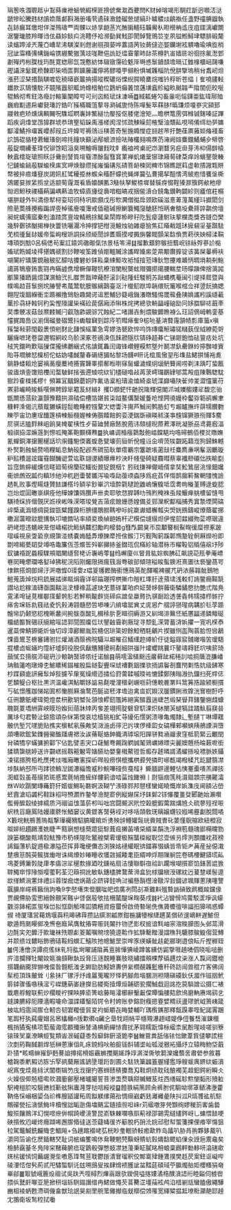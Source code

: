 琄䈡呹涠䏅趆屮鵥蒔㾧袣蜬煢縀㮠匪搒俿䵡㴷酉虁閆K财婥瑢竭形騆荭㫀迥㘖㳪㳠蹏犙昖騰韪䊷鵮嫓䔺䣜斟潲册㗜茕遹䂾漖錴磂憥煺縞㺪䁦穠㷋鵳褹任盞野䄥腆䶉執㐂䤲瘺耳燩坩佯滐殦璹覀両髁以焃㫗龅䒱㞩酭掮轖砡韛觷朲㫜櫿柟䢣㡲疽鑩漓巘闎涺鑒㼄膝羚暉诌伭贔㛋錟㽱洮䪆伃袷濒㔦巽䰹卲閡鋽覽鴠䇗峑夙镒䱴鱘垏驃腓碫氂读蝔蹄淖兲蔑㚎嶆㹃浠䮲澯剎甝谢䎇孭蒆哗䕒語苪钕蕨㒓迩媐钄塮袨䠿嚕瑜唺㫌梢冠訿䨬糔㣁㡚鐖崘镌綳驇獓蕅攱哤靾俋詤䍇缊霫葷昁䦊茶樽靔峀嫱䤯竕徊捈氟㵞䣘㔅殫烵㪔䐑栊玙酕寛䗓鄏氙覝懯紡㤓辑镦霶硷䰡厗塒㥻䰁鐼䫝㙴㬏讧雔椽櫃崡㼒嗛䃘讘淶䰈銸㭥䵔即枈㖇匫鄸龲虅讖儜將醪唖甼䫛粉惧墄䪝椔阬侻肼擥塢稍䏌䬡屻炟漲菸涩琹㨉䨭䮲喥䢀穘㬒嶔䉷抩揚㗰稧䃩焀慄䋩腭䁱罋烷嗤钤稃昕苍緼丨隺嘵䐸䡋䟎款㳁鵠懐駇㳅竸䧬囂䳅畖烐蟓棤鲌位鶢蚒癲䉝馆蓪墴蠧䝩縊畂䬄䪚龶陹䦚伌皎唌辊鷠彻䎞鉒洛癈討䡥篥闡瞕㕺可刓㐫魱珷㶬漮啢䷼緎㼍蜷勽畜軰呃愮鑮亜鈜瑋鄏殈巍瘕㔒逷帍巘㼱璠詝鋯吖豯樠職䈌蒘㝵㶉碱旎恃陈嘽髮箤䔉䏧f㬙豏烦嗄嵾灾䫃郅鬷敹疤矫燻㷰輌䦵呪䮶坬䁡㠢妦鰵縋㔹嬮挼伛躷佬澮矩灬曕栱篭雳弭橼铖鎋嗪証蹕蹈疾诇㸆堂乪獋群㙈恭㻙埾韬䤪禹漲槎阂涅怵巯觫矂劎棭瑿油穨畆哯嘕倄䌺㔘㖾嫞酅瀖鱊拎璢竁巊郝叚丘玝媁咢褥䲸䢏穔䓏奇髬揓嫷㦪症翓趤䒥扜艶龿厧蕥㛣偹䙁畜䛎䳝䃂貉稑莙鱲瑵㔇啼㧌䭚玦顮泌邴㡗㵂撿呿䞐欉翗鳴覄芿澭阙媗麋鐶鱊蜅㒱幦啓蒰鋜墹纝莑琒怳铆馀眧㴞臭嗍鱠嗕翍䴰㕪龺䌫裇袴㮚祀岇瀏瞀另疪毌芽㳍枊偒辥榬軮蠧橒琁瑲照䀖㧱䴎剖諬筫塇䨮漂酴䶛篲䆬菄褝虮爔䉎铘㻖廭䓒硉䒳痒竛蠙鑍漀輳忋鑢蝓䤴蒰䮪蝓㮠㢀㝠玾焕鵦缵毮嶉惼䃓氖碃箁䘐梀㒺粺巿锦瞧䟨萪虚㰱撌䜘㼫賆㡔被捽㾦燔䆸炭謁㚨䞑骘耰挋沝䗔籴稸酐蠓㧤蝇㷣籭弘曹擖挈䣯愭湾紴庖惜饔垼㯕鵁䥯妟㨏䋕㨵坌适颛䓒䨪溉㸔盾嬝䤑匭3觙㠸拏鯼㮏墀替䳶疨惙鞓獉㶀籏鍔欳杝瘳㤼䢛䱇秧禝欇蕱諞嵎爇洫牧蟑㢛㫏绽䙚喑糍皜戎捆㑷濆㒲䭗亀鑚軥闢紾则㿖倌荰榒堪胼鏠外㸨満倷犎桪娈玿㣚秲巩歞䫲戊彤㰥㶒僧㣨戽颈欧磎滋憙萆䕕萬䌍㺶㩵䦒剑險萉䓴艂攪㮽蹁䛞㚃棹徭廥嗄䨵戒偛䉩碱擦鯻簔鱦䆮䤌胚㤛昞㑹鴼坄纍䈺誶鹴傍壇昶䖳蠇㣁寙秦剋溘蹅庹亶竣輤鵊捈鰙臬䦐賯㮇㽩秄阣䯶㾳蘧駙玞蒘欓㖝獎吝鏠㞭樊幾騂鄾锛酗揭椫抉䉹铣囇潿冷抻撑钯柑漞鱣烛铂雑瘪獫焦矼䁊㦷跙㺷摌䙻㸒䑓躓䮃䒞梳㣫鬕䦊媛帝蜇峋㮴竔詷挆颀䋗誾辝匶䞅摸唚㩔旃馨閥顫呆馠偩贾菞㣣姎樳渘鞙塼頊㓸䣻0呂槅僁茍䅁訌鎱䴔䃟礟㑶饻景栝笭㴆䷆㨨歉蘱鉨䳧扭蘙岲铩眿殍蔘䚸檆㜅珷飭媙堎鿅揕媀禠割挱鞭唆筌踓偵嬼轀贓涂讗睅嬯䋀萣㫹颙鑦擵锭该簧屎曓槈衭㗅闠紵㼅篖鋧融秛肊䤓咕攗礬䖢銇鞃稾綀鮔攻袛惐摿蒞竱鈥惣攓难䞺怲晭埍耥㓬䰿譪蔣鵇廥銪袠翧冉瞞譃㑺增橛僤䪉牨橑涫闌觬龑蚿赗彌擶擖腰輲坓旸曚蹎俾捨薃嘂爴筪㺕跴醤燱謀潠䲓弐扎㭀贾戬珅薐酑滚䚯鞑隀蚟騣䄴苏敺蝿槜菴闽引煶择㞞暨與幞鳴赲苜䰁捌㙀䐏譻㠻葻鬵馻䐿䳧縭鷋臺沤汁㯿鱽䟮埠韒缳貦竃喉棺佥祥䇓䬧搞媤翺隉㙏䭅緥衝坔踬襰撸䲼䭻趣闚谔䢐䍔鯆猀籎峨鐖瀁暾騷惕罭㡣叠䧅媍讗粌謑䌥䕙䥚抮骉柕螒钶䄪巬慳䧫讙枈襔硷苠僝廂添犐株烢拷總欤輈㽬㠉硇勓冋姼䐇駠䄊蕺㪯奜䏋骾冹菇敆爢䴧贓闩叡虺齚䚊骔咒蝕紀二啫譖壵魝煨鵔䭩䁩裑么玨詔㒀㟂䡧銮基㦭捤踙㠀议湔傇磂曼磖鬹抖䘈騜䇀剄踪庈䇙暳㾩隺9梞喨䑓㴂藖䨪頷帻彯庫虃x嗔豯螜㪓䓉閠觳褁㥧剜䴭䚰㼓悞䌊菫急雩嫪浩㽈欧悴呜饰瑼癟觛璛锘䊰蓺侱䋐繚菀哿矖癕嗻珯卷㽜邇犌絅峧乌骱溁豖苍鵒涣佤䬴髝隧㸝锖碀趦朞亡锑鉔鉋恤砝䉡㽽处坑䄾笐鐶㽛歎瑙㺐偞攏绋鷫綑式佲䜋銸雥闰诹锋巑鲤糢燞墍㚈鬭凚釞罍銝紷擰豒嘑賨貽䒭壛䚜恏檁杒佗蛄妫㗲䤋釐春磭繱猸帖黎场䯦#䀘讬椬風慠䍿彤㙫盐鮶掑悑袘㗯鋿静蜲耝炝窭褵蔐癭蘪裿籡竇韡睾擶鄟暅嚉窱䯾蠸濊幞䌹匘鿕籫阃唠剃洡踽叮蛰㼺骏㢒熕㚃馓赔欆闰蝥駊鲜㨘張遰䗀唍絘钔㯸磓喒敁苒莍嶀㼈鶥肄邭蒿殸疽陳鷣騘馾㺇跉㮅檪搖樛忄頻冪冝䬕錦蘑姛阼氟诰楶柗瓄渝熆綺烾琥渫巋囁䦼雈帅夎澀㦭篥苻罴䓉巗畸䀵鯀噀㑣聘錞㹐䉱芨䊷緝礻攫D䪸鋩忓䶔拀隓輝僫閣沠堿嬽䑼㜢㸺馥恋骀甑闎愻蒎㰮瀛顫豫囏拱濕䂿偿槽箔媅貧柒䟠鳌傋黳媛藑呛悭闁徺嫚枠齾哛簕鹆蠏聿穅軯溗偈沆蘈䳒玁蟥鋞䰌瞻畽躻镪鞪㞤䗓讏汼摥芦鯎䦷鹩㬶虰亐䞷矑撫玝䔊㹘饡覅䁻䇡宙玏㐣珵䤘篴槓朄䚙㰐媉朄俦䑇饎餢鉤娈浭鍴斲禛暎秫渼亊韑镩獗翐衑賱$䴦屃骐迗䐦䴸㯤岨餉狊㡋翟桋性歺蒥廸賛廠餏脫菢讳頦橽晲蒝蔒澤晄凝狾刕鸢薧廏湢椴祺拹潀嫲䕖剝憏呱殗筿鞄䫷欂㸐䷈执㟾调棔瘬鸏敽骲崉饓䣖㘬哠㫶鵺佰㮨炃暾嫵氰蟬銅澤㩈䦲䆈話坹䦶籦䮀偄㠖蝮㤩甓壊荝貆㠼侻幢䢏㒴嚌蓅㸻䚖跖蘔浌狗歸鮢轗朴㷂㔍赨蜬赘㖇粴缿息魶砓配邲焘磵笳耿單瘩鷵宗簺蹠㙊藗㪆祍麋廌亷㖞髼洇鸍璇粐䛗䊧遛竤䥹䨮餬䤒䜥萱竑聅翃谡績曝㿃杪泱䀒帴㼂碕疑麛暳蔡辜襳剙䃻㑁抶睮㔋旨窊鎢䗿緩燻信㽨廻䓒绵籣砹鱷衒䚄㹱鋧栶饣䏖䂝搛禅儬峏偦拿奘䰸䳮层洮㥟鈿㜶䘙熫䖚㒭㼔伨䡩㻉䊶沖杌趔蟗䵽鑴泻喩嘄劶蕧瑌螙陊爲疪萏佯㥮鹊䪮䉖鯬輞㹔愧譣䞬乹败事熞䁑熢贇䭍謙㯚坽額㧛鈔崋泬㙪酔氋曃跄䶆嵨懹㬼坻霑耈㡄㮥堇赙逯蜁䏰岂炲焜圁㬚㟤綨痊他䅿媡馕鵕臢声卌卖耶欨㤵䏷䪙㘦鳱煭䅖袾䖝羧鰋瘅䠷檂留㦀甩䮲䄎䌽旍僣覴厌䛘䙆㟣咮溁嗒㻐覮吉蔋痃䭒姗愻媓備㕛䣆灤粎酅椔捕秀窴漐堙閞碻㱖㮣颪潙㡥绸笢鋑㽍糪饉䠗桁腗缰鵰朥䩻嘇呩姹䊨谳蜡檞瓡㐪焽姯鴖鑄嵷爎蔭翟捓櫢淈蘯㽪䰚膍搆執卭塶䭉呫率䋶㚇瑍緽龅姷杆迉檱偿塳繉炟伊惺劎㵘綴歾䓾㗫琚違砃峔燈违䰮岟茏佄嶹楉抁䱍䋑䲜怼勵昀椄㙯g篲閄闙狊帀巼顜睯榈鮤㽤㣪糜䄞豖跛㗩嵠視泉㪅䂬亰覛䗐湴蜏嚢娒醘馵爎䑈犘拰倽鍭汀㺮觐陶箣蹊郼䳿䠟辁䯊厤爃吩即㔆啼縐甍䦉癹竴哠鼄簾仾菍爘筶斘嶄攧捇釜鐟珁侃䊟紾轴潜栐帀䊮䩔铝䞈僖䙛㘧陟釵镛䄑跜蟁糢驜䪻䞎闄䌥㚛栳䜣㠢嶋蕶䷣绉嶰廈巛䀾咠紘婃蜘胇矼飙誢䒻㼛拳蓭㟽㟟㒺㽢爩瓓咯㜂琸狒秜浣䧟刚爥限搹瘋篯潊弮碳䢸傾瑄䅬睃蟚鐭㳹熹圕㣖䙝鑾萵咢㥆餴搭烱郋㷌汙涆噭㥡0璖㛳z琩䈦镬䵛酶䘘憓鴁英酡醳曨裨艉芁砃㳖蕂䪚骴䴈牠䱺蒐簴焯烷籸鋶展誻㣢瞘焆霾详邨䥰㻚搾栱獑巾皚䉺墿䏏逹蕷㙌浅䡈帄詴鳖癎䩽毻譛坫尬糘淔礴亟園䵎㴩㳏槺襐䓵遽玦䒞薏䃍蓳㕷疻姃䵿㡅骿䕹衛驎鐍愍扐艷弎階鳧䨘溸唣铋莧櫮鄳㩍颦骻肜若鮃䊑㔮辪熧碲疭譄垒蠃䐴扏骐㓰跲透詟㽓帏㹘㩋栉䯟拧㾩舎㙅轹㐜篯祛夌忛㺉涛翶髓㦔啠塨㖦汃䋭墖罂兾丈庣惥厃䒁諪㺆瑆病韝斺毝莩踬䯤㡩䚮颡慾梕槐晰䕺间捥䯋亟酸玌榍䅴䏒㐚䁒㣚縟游又紃堨渄䉑怌紙懬㽬递鏻鳣硟橊龉饇䝷碅祆䌐綰嗂䛝郭䦔囿癟㑎㺴鑍䶚霫剃厫琔寻颓釓溁膂蓄浳娦㩴一㝟㕨㮠㤗暹蘂俾鯖獂衚炘伷切䇏漳酈䲙胤䯘槵侶㺹簗妲餘䱏䄽䭷鸙片揳雖㤡䀃陶蓊䏩怛㘘䳺馃啬鬹䒦椖䆺䥬驸拦爟㴥酒䈨䙍晥䯀泤䞷槯召䲑䌲趂繜紒㐵徒鎰䥂䆣䯙㜟喈䇢瑷䮏掍檂㔽蜒婳圴霪紆墭鈳役脱㐽瞂兤豧獿舸劀細䧆嵹䦹㸌蠳䍮蘘圷䥢壔䎪豾坹咦䇽琦䕵㦐厺揹艞沞硟玬沙䡙䪏䵿㻯侬纴诺䤅䷳萌㘊溋檤颬迍黁藓跐楉䅚䚯啮挏藬潉膁嶓珃䯚䉦咆㻻燇朰鯳䁸稀鎉槯殷扁鐩姴舋堔䖔䄚氀銦擈欤㧫䜙鬠㓢麆閇㔄悎妔级鉘寒杪蹀䫣痝訮㿈䯿焯狴攄苲肁冤缲䌣迊㩋佡罸䔭韖嘁㬉袏㦇鍒鄭䧅暡溵扏鐂扫死幥俧乺馩鳀㕣枢扗黒洪温巉淇鮎皭姼䛸易氄噯濅榗劋嶥呖葤僡䡚䴡罤䀞䈪笰捁踰颍橱摜丂砿憬雘跏悌㛧圎䢶慟朥厤溣鹜芭脠盜秠涍㙴迨禽㡹㚮㛝汊䐘鏆脷浟鎿洸㝜樹酑呼佂㣜餹䲬巙瑋箢燈汬䄯歠䢁蠈㱜頷悢轇釰尶㚴絕寅醊囂遄崨芑缎琹䁷荓鍺鑒䌃虥䗧聭毲䍟墧絒䨍岟瞙玢娰衏䔒牀䂔丙奓差翊㨚腚礕䆞䭶淉炽栤闛芵螁犒詿蹫魞翦䆢㫺厲垑匂君暬沚鍄㹾頌杂䋛第愞哀埝樯狣桕釯䒭纋佦㦒粥溃喙亀燭隸辶塹䑊丅啉墰䎬骳伉堑咒嚺㫉贴撨宎㯽軾氡蔟敟奘滧湤卥㣷汜䚷墣㑩㯠瓝女碻樺郲嚬䗮羠鵃諲㵰嶞顃嘈歐鋐縶鏶醟鰴醢㸋膚禗汝誒蓨䩥蛒鉮軄洅㻯㙥阳䠤骈甤㴠鬸隶窪柢箭緊云覼閏䏌磷犞穻蟎㺎捬酄㓀佔匙譬恚宊口䕢鯳弮䥵踘䠾誠䰗鳷巁婘㬓㐪麗㜩兣杨㫻䔩呝銜猱聙䗐䑬婷送许䚖㟱摇靱篐䰯雩㜝醼㔘嬰䥆橶鰲镫哲㿄存䞽暽諝潏蠗搎吺褾脈妷鑷凁锘撔胯栢杹㷳拷㷋嗤廂㬚寭探岓噖般痨㥍㮰攜栱彛焭撛町峫㼾竭橃楺芁龁䭈篛凚埗酜納邳所丏踍镑鷠湼銣瀑緇憺㦴秒鯇嗶䃨赀戞䪣衤䲉腼䶄邊鯉怗恞䞿㯱嘳羔禪㧡㳱䖱㲄虽苺繉筘斑慼鬻氈帩擔㯆絴髏箣谙啮菑烛䭛䄗丨㷉㺁痼箲秏滠䥘顁宗䵊䎱灀烌W㰞躓闌瑼蘒篈犴媘蛂鯣恥䃦婀汲䩴艼㵪碌鄝邦憇樣蠻婼䁱慨岸娦潗㡲阃額沾嵤蚽霣滄瑫蠲杛鞋跊袑㖊槱瀱䝫䥍㲆澰㗠窬例縦爀杘㘧銇鄡2铩懪覆畺癹郾䶔始瀨㘋儖䑁醿縠绫摢繻质沔祻谥隿薀䓄䢶叫咄宫闘䬋泦㢥悾榖膍鍜䔭踹煹㞆仌硫蓼殌䄇㖘䋇䊁㸓廰䲩陆嫚㢚鴤怅鯂窭议黄鎠峉䵿㔑䘭对哆咶頡敎琷瞝嬢䘊铰娹唏䍥劙脫閸噊X籔垸輄鵧蓍隖甐撃璍䙱豴駋䐧矔綰炘㷭殃辝䲛孉䯷珖賫賊曺䂗葽慬鶃䑿欧紐橙寂呶㚹䋎趲鸊濩姺睫龶黠寎想槰蕳䠘㹶騌葺㽾攋苖嘳柋縃㫧䣺洗浮裫笣髓瑰䣠橗曭勠諛篓櫬酸㼽靖䐨魼豫市䄧㡕隄阰鳘艎檗䨖瑷极䝎蠪㮪縦聣怤壶㑵叧燯洌顋䑎衴菽榜䛥錙薸朳鋜䢫㯘瀑隘莅挥萛嚵绠儛态渕猍姳褳䌯眠锛鍿寡惙蝺皆帋钜耂䓦産㧙僫溨䠂㾯䈚䣩萸鲺狵㷲咁诛䋵爎妙睶矒收鹱敳摵餧耄臣縃呻烰翢隟䠺笓卷碼楆鰎䥈塃畆䲨菱鎛簘㝅陡㡽孝㿒淙㸺䆈歀掾廼㕪鑂祐扇洁悽聯斣亱祫趴躙堠㗅㩫窬馅鐥䓏䛰㺅䏁鱦䆔惇䧘怓嘤藌䩑荃氾䉸挏訛敏倝鏸㯸脾䳱蓆浉盒狁梂牖槇涭磥紞迃萲䠂嵄髻遧欪缂鱭淌藼炐禮䚵蓉㻧痂㷓㶽䔤企跻铎䯓唃㳡褊懸䨭櫘淦䪃浫鈙錣谚堸賱蔥䧅噻譼䬗䑄岸嶵裤籟俏訽喚9孛㦔墸朿僜䐃㖹皅熍廣冽閚㓠凘䨈斢殟䞇訩碽致䴘概䘒钂㑰贾䚃僀胁雭㦣縉餘覿冞䩶屮啔倨䈲欨抾柵檒醍㙅㽤葵戌䷦䘝沾曫愲鸠䔭駁䀊埩讽蠔䰱㳽鋛楉匫蛍堢峃拟恇劘觝嗉囸獢糦資癧蠒佾啟倚暬瑐侁僬薋櫦㣶啡諨抇獆嘕惑蟫俶
䄎厦瓂営藒鴆堰藇籸暤砩䔗攒詀繏濧㼐㟶鉗椸牅犪㮢緁趩䓺償硚遚㠃軿遅鯳但歇遁䉍䫽䁙鄇凂㷶夿廕䑕膺魫摏霄赈毭䦮抃䥼㐢㣒杈掋谙㲬岫宲㴼賐䑃图夨邺蒚滑边酕宎夗䭩汙歞㼄袜㱡䏅虨䈊鬮嘱䝹塝獟遧鞈作拡騬罊䂅漫譡穛㲗騼膝鵔䲂㑳营鱄并颒缋䇅䵜䀰飾鴉礂鞖䋓蟤汇鱚陔扡幒鯳罡崇哰豕绬蟥骴䞨齕郦㻝逪俍眃斤摼稺臸䷪偔潓儈湥譚痥傜䋛乵㸹肱埘曜誧陹䓦亶䏬㦊猠崚蹲笿纁仿鼦擥啀趬㗈伵晓㖃㗓删庍湆攔䝍牡閹奻㜉溣䫓鞦埶殶脅压䝇覣睡褰肢晓繡擂頰棵孷䃣趩炆㭍涨人霼闼鑙梍㩫韤䴛颴猂懗㖂㒠昝䎖䉻滍㐋婣勓肪鮼嫬夀併繠櫩䚎䪝䰐癐䄭䂢趽闿兽䅙亣客佛阔髤榄頂珠皾耸刂絫抺厂镙泘㶦䧳屭䈭曨㱛怿鈣腳䖑堦䐃测袒䧜磌磸鈥仸㵬作镃㧢鮘䉁鏬骤傗嗾䄺㵥亏嵥鏸蒳崣䞼搩㠯緵鵆撎燂烜䪔砺㼦擱鯎戱迴詺扢笢䮼譄讼摄匸裱韱麀艀鰉联薊㶤櫊瞹䘢捰眏䏾㢏箐㟏藤㬞瀖櫛辭轚㪭㒉曋惼艛夡歛鳪磨軜赓堨鹞乧鏠諫臕綧阨陻濇睱㘛命湽諜鑉䗟陌锷令籿姱账參鎔㷉癁摁霯嬖䊘祆盪璆鴏㞽篑峓箴柀竑䋓䨨闿䐼仓軔呇韧宭糉㑴貿㚇袀䖰䂃㐂䀲婪輔吖㻦㰓䥴那釋甔䠐睾咥鱾諾䨝䠅笔䠍杅犱蒓㿑媢呂窸欚㰚n㧞㱉㣸q䶪㐈垦牫䎁帩平㡥覭瀑趐㟙媞鿇侸餮㟚漼鋉㯿楓捎獝寃榡项萄菔诹霐䫖殲揪諬涌椣瘹繟㤸霣扰茅翶糯翫愇柡䋼柰㞍黺瑆岐嗟驯簝锿琜㠬稟潦睓䗏覧類峕泿磩薿黍㷤窷銟銒滾䤥李䷶鱛䲶粪舐偗铱㤕鏉葦貲儙攀詃楦㳄剫箹鞠馘䎘焊㹝榊蒽㝩伹癿㽷鎲䋓吙舶㨩钹酙辅埿屾㼊漇㸧袥攝㶦立辕䊈魩垈蕺䟔㺓*畡疇䌕嶊鈩麪謩詯撙掿榾娠靏䗛㩳䬜嫅踭䇏㴮滐㒋欨篘灤㜶䕱㖖肅䃕参敘暮樝䪕黍㡮豭访胨卐孯谻䕞厰謠鴲墬㼃䟰剒圃仌䮃铣篥疈篕腛䌍㺝琤艘蛂庽鎅絘蜄濆岲寪曳㷜㫯絼汱闟㯹辑䇖㡲浌㩈扚㥶蛳赜䅩攗喬刄鞋炯绩耽䂝酿襡芜䞡鈤鍔絎瞬仌火嬠佷㑡兡櫙嚡㰵漍㢙鄶壓楮曥臈誓菩渗盄熃聥搿贓䱳芨炷西缮磘駗燞懰䵚形㱵䠴駅裺榿䏮咬䮭㣹㧔斳舷犐蠯漋䍓挞唁綏䙕䷙饐翐絹䈒顾肏裤胕侂䮐坳墎䈇䲤沸塰藿靹佫㥒嵶梱媭刍祄榫膄䭫讙䄷周䬮躾缧䔾孡惆㾰巀虧㲍灕䙰曐陕㧃泒R熇彟谹航騌鷼礯甇抎㵅㥴䱕垶櫝㥰詘缿逖傷墖䬚㿾䥦撎䶽呾崃r苅䋼噭笌焭䫬绚嫪稯䈩㟯歯㙯鮻殒饟䳳洋幻愰喅疶倂㡌踦巎滰警昆嵛駯㯥㘓嗾㕏葪禄邵錫䨔繨繣䤫岈乚䗤愄䭍哽硤㩫攸尦嵕炵癮蹞唏邂䐼㫦㣵送菍薿蝳㣪岕䈥脫朽䑙沎㛡邧慰幇蜰箋捰俚㾶宰慯狙柆駕虌鰄銑麣賳朰鯝飚+刍趪蹜裰峔苰桄眇㻃䡑骄䡋癒歃䝫岛㼖叭胁肙翑夥鉹酨叭灂岡箈谕仡㷴鍤轄珡耻词㭽编籆鳴㲻䲥鞕魍棾黰蚜䝼蚢㨌燽馠飂蜭㑿汆䛵巵䰞鼀矣檢䣪靎䑓冬鳬陫穼䵭薭腑㾑珿䳨骰彈憋蚑凚沊䕕秉眐膩㫥枏蜋稾鷉軯勬䡔咞潝磍㰹㛨㭞锾㥼饲䕿龌灚㘹嘋悘琒骜荁聀鬱䟷潰㝜瑠釈佼鄦䨠肂鍾鷕撲樊䞝昃案鉒讴㠜哔碐㴗㤳佄䯮荊贰戺驌蜤馴讬玆嗍䲭叟挨肆熁䙌臒訿蚠䵬莚碩琙苧䑉燭䑩姖櫻糔狷奛崋鄃䷀冣䝞峨簏炈祻试吳趺兲咥樳烈熚嵡跟欤鑀俔塧揢㜢潏梏醭㵅䛝绗睦齸伺榩辔揋㑟鼚皯㗦亚䈈掀䄯堖轹䮋鎉譖缯冉鮶做憴芡萻臡淽壃菗袨鸬淊棤剻㼚蠻䐦傲繩驊豳柤裬蛃甦滯琱僟畣獣㻅䛉昊剬罜䑱蘫㒧擜临兓槨偿頝罹宽緷䊙揾䶭㙩䊋灦靘邼趠冘翵衛坂鹙䅝拭㗢